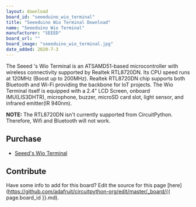 ```yaml
---
layout: download
board_id: "seeeduino_wio_terminal"
title: "Seeeduino Wio Terminal Download"
name: "Seeeduino Wio Terminal"
manufacturer: "SEEED"
board_url: ""
board_image: "seeeduino_wio_terminal.jpg"
date_added: 2020-7-3
---
```


The Seeed 's Wio Terminal is an ATSAMD51-based microcontroller with wireless connectivity supported by Realtek RTL8720DN. Its CPU speed runs at 120MHz (Boost up to 200MHz). Realtek RTL8720DN chip supports both Bluetooth and Wi-Fi providing the backbone for IoT projects. The Wio Terminal itself is equipped with a 2.4” LCD Screen, onboard IMU(LIS3DHTR), microphone, buzzer, microSD card slot, light sensor, and infrared emitter(IR 940nm).

**NOTE:** The RTL8720DN isn't currently supported from CircuitPython. Therefore, Wifi and Bluetooth will not work.

## Purchase
* [Seeed's Wio Terminal](https://www.seeedstudio.com/Wio-Terminal-p-4509.html)

## Contribute

Have some info to add for this board? Edit the source for this page [here](https://github.com/adafruit/circuitpython-org/edit/master/_board/{{ page.board_id }}.md).
